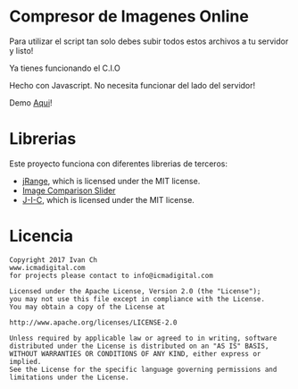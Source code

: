 # Compresor de Imagenes Online
Para utilizar el script tan solo debes subir todos estos archivos a tu servidor y listo!

Ya tienes funcionando el C.I.O

Hecho con Javascript. No necesita funcionar del lado del servidor!

Demo [Aqui](http://www.icmadigital.com/compresor)!


# Librerias

Este proyecto funciona con diferentes librerias de terceros:

+ [jRange](https://github.com/nitinhayaran/jRange), which is licensed under the MIT license.
+ [Image Comparison Slider](https://codyhouse.co/gem/css-jquery-image-comparison-slider/)
+ [J-I-C](https://github.com/brunobar79/J-I-C), which is licensed under the MIT license.

# Licencia

    Copyright 2017 Ivan Ch
    www.icmadigital.com
    for projects please contact to info@icmadigital.com

    Licensed under the Apache License, Version 2.0 (the "License");
    you may not use this file except in compliance with the License.
    You may obtain a copy of the License at

    http://www.apache.org/licenses/LICENSE-2.0

    Unless required by applicable law or agreed to in writing, software
    distributed under the License is distributed on an "AS IS" BASIS,
    WITHOUT WARRANTIES OR CONDITIONS OF ANY KIND, either express or implied.
    See the License for the specific language governing permissions and
    limitations under the License.
